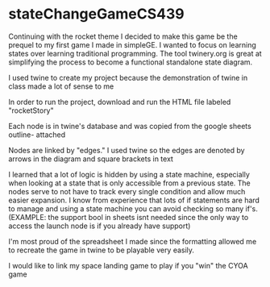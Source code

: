# stateChangeGameCS439

Continuing with the rocket theme I decided to make this game be the prequel to my first game I made in simpleGE. I wanted to focus on learning states over learning traditional programming. The tool twinery.org is great at simplifying the process to become a functional standalone state diagram.


I used twine to create my project because the demonstration of twine in class made a lot of sense to me

In order to run the project, download and run the HTML file labeled "rocketStory" 

Each node is in twine's database and was copied from the google sheets outline- attached

Nodes are linked by "edges." I used twine so the edges are denoted by arrows in the diagram and square brackets in text

I learned that a lot of logic is hidden by using a state machine, especially when looking at a state that is only accessible from a previous state. The nodes serve to not have to track every single condition and allow much easier expansion. I know from experience that lots of if statements are hard to manage and using a state machine you can avoid checking so many if's. (EXAMPLE: the support bool in sheets isnt needed since the only way to access the launch node is if you already have support)

I'm most proud of the spreadsheet I made since the formatting allowed me to recreate the game in twine to be playable very easily. 

I would like to link my space landing game to play if you "win" the CYOA game
